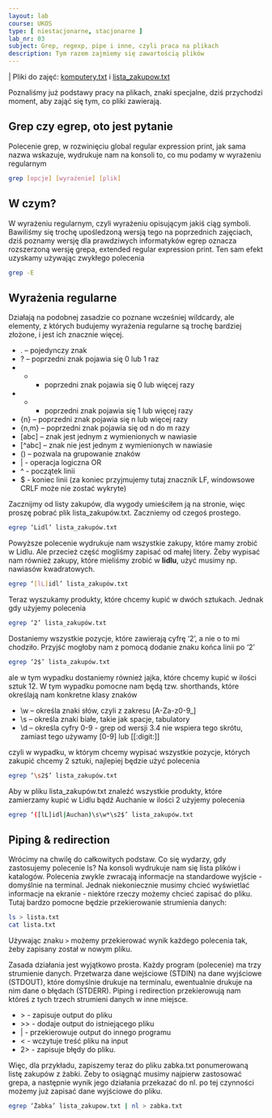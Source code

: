 ```yaml
---
layout: lab
course: UKOS
type: [ niestacjonarne, stacjonarne ]
lab_nr: 03
subject: Grep, regexp, pipe i inne, czyli praca na plikach
description: Tym razem zajmiemy się zawartością plików
---
```

| Pliki do zajęć: [komputery.txt](../assets/UKOS/komputery.txt) i [lista_zakupow.txt](../assets/UKOS/lista_zakupow.txt)

Poznaliśmy już podstawy pracy na plikach, znaki specjalne, dziś przychodzi moment, aby zająć się
tym, co pliki zawierają.

## Grep czy egrep, oto jest pytanie
Polecenie grep, w rozwinięciu global regular expression print, jak sama nazwa wskazuje, wydrukuje
nam na konsoli to, co mu podamy w wyrażeniu regularnym

```bash
grep [opcje] [wyrażenie] [plik]
```

## W czym?

W wyrażeniu regularnym, czyli wyrażeniu opisującym jakiś ciąg symboli. Bawiliśmy się trochę
upośledzoną wersją tego na poprzednich zajęciach, dziś poznamy wersję dla prawdziwych
informatyków
egrep oznacza rozszerzoną wersję grepa, extended regular expression print. Ten sam efekt uzyskamy
używając zwykłego polecenia

```bash
grep -E
```

## Wyrażenia regularne

Działają na podobnej zasadzie co poznane wcześniej wildcardy, ale elementy, z których budujemy
wyrażenia regularne są trochę bardziej złożone, i jest ich znacznie więcej.

- . – pojedynczy znak
- ? – poprzedni znak pojawia się 0 lub 1 raz
- * - poprzedni znak pojawia się 0 lub więcej razy
- + - poprzedni znak pojawia się 1 lub więcej razy
- {n} – poprzedni znak pojawia się n lub więcej razy
- {n,m} – poprzedni znak pojawia się od n do m razy
- [abc] – znak jest jednym z wymienionych w nawiasie
- [^abc] – znak nie jest jednym z wymienionych w nawiasie
- () – pozwala na grupowanie znaków
- | - operacja logiczna OR
- ^ - początek linii
- $ - koniec linii (za koniec przyjmujemy tutaj znacznik LF, windowsowe CRLF może nie zostać wykryte)

Zacznijmy od listy zakupów, dla wygody umieściłem ją na stronie, więc proszę pobrać plik
lista_zakupów.txt. Zaczniemy od czegoś prostego.

```bash
egrep ‘Lidl’ lista_zakupów.txt
```

Powyższe polecenie wydrukuje nam wszystkie zakupy, które mamy zrobić w Lidlu. Ale przecież część
mogliśmy zapisać od małej litery. Żeby wypisać nam również zakupy, które mieliśmy zrobić w **lidlu**,
użyć musimy np. nawiasów kwadratowych.

```bash
egrep ‘[lL]idl’ lista_zakupów.txt
```

Teraz wyszukamy produkty, które chcemy kupić w dwóch sztukach. Jednak gdy użyjemy polecenia 

```bash
egrep ‘2’ lista_zakupów.txt
```

Dostaniemy wszystkie pozycje, które zawierają cyfrę ‘2’, a nie o to mi chodziło. Przyjść mogłoby nam
z pomocą dodanie znaku końca linii po ‘2’

```bash
egrep ‘2$’ lista_zakupów.txt
```

ale w tym wypadku dostaniemy również jajka, które chcemy kupić w ilości sztuk 12. W tym wypadku
pomocne nam będą tzw. shorthands, które określają nam konkretne klasy znaków

- \w – określa znaki słów, czyli z zakresu [A-Za-z0-9_]
- \s – określa znaki białe, takie jak spacje, tabulatory
- \d – określa cyfry 0-9 - grep od wersji 3.4 nie wspiera tego skrótu, zamiast tego używamy
[0-9] lub [[:digit:]]

czyli w wypadku, w którym chcemy wypisać wszystkie pozycje, których zakupić chcemy 2 sztuki,
najlepiej będzie użyć polecenia

```bash
egrep ‘\s2$’ lista_zakupów.txt
```

Aby w pliku lista_zakupów.txt znaleźć wszystkie produkty, które zamierzamy kupić w Lidlu bądź
Auchanie w ilości 2 użyjemy polecenia

```bash
egrep ‘([lL]idl|Auchan)\s\w*\s2$’ lista_zakupów.txt
```

## Piping & redirection
Wrócimy na chwilę do całkowitych podstaw. Co się wydarzy, gdy zastosujemy polecenie ls? Na
konsoli wydrukuje nam się lista plików i katalogów. Polecenia zwykle zwracają informacje na standardowe wyjście - domyślnie na terminal. Jednak niekoniecznie musimy chcieć wyświetlać informacje na ekranie - niektóre rzeczy możemy chcieć zapisać do pliku. Tutaj bardzo pomocne będzie przekierowanie strumienia danych:

```bash
ls > lista.txt
cat lista.txt
```
Używając znaku ```>``` możemy przekierować wynik każdego polecenia tak, żeby zapisany został w nowym pliku.


Zasada działania jest wyjątkowo prosta. Każdy program (polecenie) ma trzy strumienie danych.
Przetwarza dane wejściowe (STDIN) na dane wyjściowe (STDOUT), które domyślnie drukuje na
terminalu, ewentualnie drukuje na nim dane o błędach (STDERR). Piping i redirection przekierowują
nam któreś z tych trzech strumieni danych w inne miejsce.

- \> - zapisuje output do pliku
- \>> - dodaje output do istniejącego pliku
- \| - przekierowuje output do innego programu
- < - wczytuje treść pliku na input
- 2> - zapisuje błędy do pliku.

Więc, dla przykładu, zapiszemy teraz do pliku zabka.txt ponumerowaną listę zakupów z żabki. Żeby to
osiągnąć musimy najpierw zastosować grepa, a następnie wynik jego działania przekazać do nl. po tej
czynności możemy już zapisać dane wyjściowe do pliku.

```bash
egrep ‘Żabka’ lista_zakupow.txt | nl > zabka.txt
```